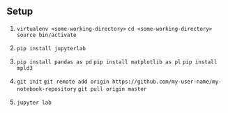 ## Setup

1. `virtualenv <some-working-directory>`
    `cd <some-working-directory>`
    `source bin/activate`
2. `pip install jupyterlab`

3. `pip install pandas as pd`
    `pip install matplotlib as pl`
    `pip install mpld3`
4. `git init`
   `git remote add origin https://github.com/my-user-name/my-notebook-repository`
   `git pull origin master`
5. `jupyter lab`
